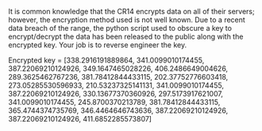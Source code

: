 It is common knowledge that the CR14 encrypts data on all of their servers; however, the encryption method used is not well known. Due to a recent data breach of the range, the python script used to obscure a key to encrypt/decrypt the data has been released to the public along with the encrypted key. Your job is to reverse engineer the key.

Encrypted key = [338.2916191889864, 341.0099010174455, 387.22069210124926, 349.1647465028226, 406.2486649004626, 289.3625462767236, 381.78412844433115, 202.37752776603418, 273.05285530596933, 210.53237325141131, 341.0099010174455, 387.22069210124926, 330.13677370360926, 297.5173917621007, 341.0099010174455, 245.8700370213789, 381.78412844433115, 365.4744374735769, 346.4464646743636, 387.22069210124926, 387.22069210124926, 411.6852285573807]
